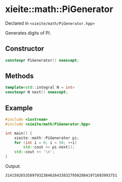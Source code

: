 # xieite::math::PiGenerator
Declared in `<xieite/math/PiGenerator.hpp>`

Generates digits of PI.

## Constructor
```cpp
constexpr PiGenerator() noexcept;
```

## Methods
```cpp
template<std::integral N = int>
constexpr N next() noexcept;
```

## Example
```cpp
#include <iostream>
#include <xieite/math/PiGenerator.hpp>

int main() {
    xieite::math::PiGenerator pi;
    for (int i = 0; i < 50; ++i)
        std::cout << pi.next();
    std::cout << '\n';
}
```
Output:
```
31415926535897932384626433832795028841971693993751
```
